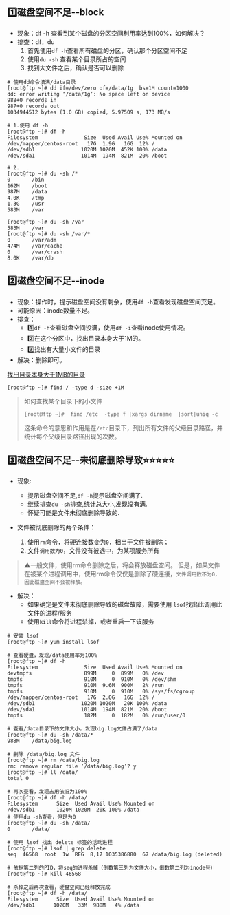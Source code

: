 ## 1️⃣磁盘空间不足--block
- 现象：df -h 查看到某个磁盘的分区空间利用率达到100%，如何解决？
- 排查：df，du
	1. 首先使用`df -h`查看所有磁盘的分区，确认那个分区空间不足
	2. 使用`du -sh` 查看某个目录所占的空间
	3. 找到大文件之后，确认是否可以删除
```shell
# 使用dd命令填满/data目录
[root@ftp ~]# dd if=/dev/zero of=/data/1g  bs=1M count=1000
dd: error writing ‘/data/1g’: No space left on device
988+0 records in
987+0 records out
1034944512 bytes (1.0 GB) copied, 5.97509 s, 173 MB/s

# 1.使用 df -h 
[root@ftp ~]# df -h
Filesystem               Size  Used Avail Use% Mounted on
/dev/mapper/centos-root   17G  1.9G   16G  12% /
/dev/sdb1               1020M 1020M  452K 100% /data
/dev/sda1               1014M  194M  821M  20% /boot

# 2.
[root@ftp ~]# du -sh /*
0       /bin
162M    /boot
987M    /data
4.0K    /tmp
1.3G    /usr
583M    /var

[root@ftp ~]# du -sh /var
583M    /var
[root@ftp ~]# du -sh /var/*
0       /var/adm
474M    /var/cache
0       /var/crash
8.0K    /var/db
```


## 2️⃣磁盘空间不足--inode
- 现象：操作时，提示磁盘空间没有剩余，使用`df -h`查看发现磁盘空间充足。
- 可能原因：inode数量不足。
- 排查：
	- 1️⃣`df -h`查看磁盘空间没满，使用`df -i`查看inode使用情况。
	- 2️⃣在这个分区中，找出目录本身大于1M的。
	- 3️⃣找出有大量小文件的目录
- 解决：删除即可。

[找出目录本身大于1MB的目录](obsidian://open?vault=LinuxNote&file=%E5%BF%85%E5%A4%87%E5%91%BD%E4%BB%A4%2Ffind%E5%91%BD%E4%BB%A4)
```shell
[root@ftp ~]# find / -type d -size +1M
```

>如何查找某个目录下的小文件
>```shell
>[root@ftp ~]#  find /etc  -type f |xargs dirname  |sort|uniq -c
>```
>这条命令的意思和作用是在`/etc`目录下，列出所有文件的父级目录路径，并统计每个父级目录路径出现的次数。


## 3️⃣磁盘空间不足--未彻底删除导致⭐⭐⭐⭐⭐
- 现象: 
	- 提示磁盘空间不足,`df -h`提示磁盘空间满了. 
	- 继续排查`du -sh`排查,统计总大小,发现没有满. 
	- 怀疑可能是文件未彻底删除导致的.

- 文件被彻底删除的两个条件：
	1. 使用`rm`命令，将硬连接数变为`0`，相当于文件被删除；
	2. 文件`调用数为0`，文件没有被选中，为某项服务所有


>⚠️一般文件，使用rm命令删除之后，将会释放磁盘空间。
>但是，如果文件在被某个进程调用中，使用rm命令仅仅是删除了硬连接，`文件调用数不为0，因此磁盘空间不会被释放。`

- 解决：
	- 如果确定是文件未彻底删除导致的磁盘故障，需要使用 `lsof`找出此调用此文件的进程/服务
	- 使用`kill`命令将进程杀掉，或者重启一下该服务


```shell
# 安装 lsof
[root@ftp ~]# yum install lsof

# 查看硬盘，发现/data使用率为100%
[root@ftp ~]# df -h
Filesystem               Size  Used Avail Use% Mounted on
devtmpfs                 899M     0  899M   0% /dev
tmpfs                    910M     0  910M   0% /dev/shm
tmpfs                    910M  9.6M  900M   2% /run
tmpfs                    910M     0  910M   0% /sys/fs/cgroup
/dev/mapper/centos-root   17G  2.0G   16G  12% /
/dev/sdb1               1020M 1020M   20K 100% /data
/dev/sda1               1014M  194M  821M  20% /boot
tmpfs                    182M     0  182M   0% /run/user/0

# 查看/data目录下的文件大小，发现big.log文件占满了/data
[root@ftp ~]# du -sh /data/*
988M    /data/big.log

# 删除 /data/big.log 文件
[root@ftp ~]# rm /data/big.log
rm: remove regular file ‘/data/big.log’? y
[root@ftp ~]# ll /data/
total 0

# 再次查看，发现占用依旧为100%
[root@ftp ~]# df -h /data/
Filesystem      Size  Used Avail Use% Mounted on
/dev/sdb1       1020M 1020M  20K 100% /data
# 使用du -sh查看，但是为0
[root@ftp ~]# du -sh /data/
0       /data/

# 使用 lsof 找出 delete 标签的活动进程
[root@ftp ~]# lsof | grep delete
seq  46568  root  1w  REG  8,17 1035386880  67 /data/big.log (deleted)

# 依据第二列的PID，将seq的进程杀掉（倒数第三列为文件大小，倒数第二列为inode号）
[root@ftp ~]# kill 46568

# 杀掉之后再次查看，硬盘空间已经释放完成
[root@ftp ~]# df -h /data/
Filesystem      Size  Used Avail Use% Mounted on
/dev/sdb1      1020M   33M  988M   4% /data
```

